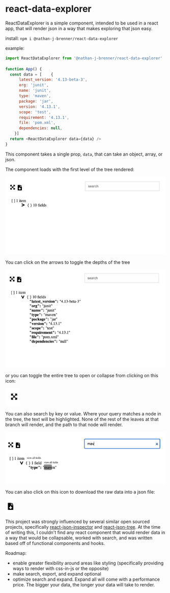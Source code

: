 # react-data-explorer

ReactDataExplorer is a simple component, intended to be used in a react app, that will render json in a way that makes exploring that json easy.

install:
`npm i @nathan-j-brenner/react-data-explorer`

example:

```javaScript
import ReactDataExplorer from '@nathan-j-brenner/react-data-explorer'

function App() {
  const data = [    {
      latest_version: '4.13-beta-3',
      org: 'junit',
      name: 'junit',
      type: 'maven',
      package: 'jar',
      version: '4.13.1',
      scope: 'test',
      requirement: '4.13.1',
      file: 'pom.xml',
      dependencies: null,
    }]
  return <ReactDataExplorer data={data} />
}
```

This component takes a single prop, `data`, that can take an object, array, or json.

The component loads with the first level of the tree rendered:

<img src="./imgs/initial.png" alt="intial render">

You can click on the arrows to toggle the depths of the tree

<img src="./imgs/expanded.png" alt="intial render">

or you can toggle the entire tree to open or collapse from clicking on this icon:

<img src="./imgs/expand.png" alt="intial render">

You can also search by key or value. Where your query matches a node in the tree, the text will be highlighted. None of the rest of the leaves at that branch will render, and the path to that node will render.

<img src="./imgs/search.png" alt="intial render">

You can also click on this icon to download the raw data into a json file:

<img src="./imgs/download.png" alt="intial render">

This project was strongly influenced by several similar open sourced projects, specifically [react-json-inspector](https://www.npmjs.com/package/react-json-inspector) and [react-json-tree](https://www.npmjs.com/package/react-json-tree). At the time of writing this, I couldn't find any react component that would render data in a way that would be collapsable, worked with search, and was written based off of functional components and hooks.

Roadmap:

- enable greater flexibility around areas like styling (specifically providing ways to render with css-in-js or the opposite)
- make search, export, and expand optional
- optimize search and expand. Expand all will come with a performance price. The bigger your data, the longer your data will take to render.
